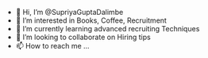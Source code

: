 - 👋 Hi, I’m @SupriyaGuptaDalimbe
- 👀 I’m interested in Books, Coffee, Recruitment
- 🌱 I’m currently learning advanced recruiting Techniques 
- 💞️ I’m looking to collaborate on Hiring tips
- 📫 How to reach me ...

<!---
SupriyaGuptaDalimbe/SupriyaGuptaDalimbe is a ✨ special ✨ repository because its `README.md` (this file) appears on your GitHub profile.
You can click the Preview link to take a look at your changes.
--->

